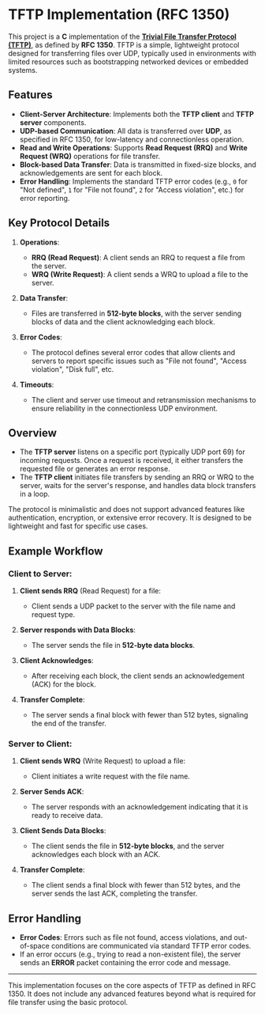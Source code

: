 # TFTP Implementation (RFC 1350)

This project is a **C** implementation of the **[Trivial File Transfer Protocol (TFTP)](https://tools.ietf.org/html/rfc1350)**, as defined by **RFC 1350**. TFTP is a simple, lightweight protocol designed for transferring files over UDP, typically used in environments with limited resources such as bootstrapping networked devices or embedded systems.

## Features

- **Client-Server Architecture**: Implements both the **TFTP client** and **TFTP server** components.
- **UDP-based Communication**: All data is transferred over **UDP**, as specified in RFC 1350, for low-latency and connectionless operation.
- **Read and Write Operations**: Supports **Read Request (RRQ)** and **Write Request (WRQ)** operations for file transfer.
- **Block-based Data Transfer**: Data is transmitted in fixed-size blocks, and acknowledgements are sent for each block.
- **Error Handling**: Implements the standard TFTP error codes (e.g., `0` for "Not defined", `1` for "File not found", `2` for "Access violation", etc.) for error reporting.

## Key Protocol Details

1. **Operations**: 
   - **RRQ (Read Request)**: A client sends an RRQ to request a file from the server.
   - **WRQ (Write Request)**: A client sends a WRQ to upload a file to the server.
   
2. **Data Transfer**:
   - Files are transferred in **512-byte blocks**, with the server sending blocks of data and the client acknowledging each block.
   
3. **Error Codes**:
   - The protocol defines several error codes that allow clients and servers to report specific issues such as "File not found", "Access violation", "Disk full", etc.
   
4. **Timeouts**:
   - The client and server use timeout and retransmission mechanisms to ensure reliability in the connectionless UDP environment.

## Overview

- The **TFTP server** listens on a specific port (typically UDP port 69) for incoming requests. Once a request is received, it either transfers the requested file or generates an error response.
- The **TFTP client** initiates file transfers by sending an RRQ or WRQ to the server, waits for the server's response, and handles data block transfers in a loop.

The protocol is minimalistic and does not support advanced features like authentication, encryption, or extensive error recovery. It is designed to be lightweight and fast for specific use cases.

## Example Workflow

### Client to Server:

1. **Client sends RRQ** (Read Request) for a file:
   - Client sends a UDP packet to the server with the file name and request type.
   
2. **Server responds with Data Blocks**:
   - The server sends the file in **512-byte data blocks**.
   
3. **Client Acknowledges**:
   - After receiving each block, the client sends an acknowledgement (ACK) for the block.
   
4. **Transfer Complete**:
   - The server sends a final block with fewer than 512 bytes, signaling the end of the transfer.

### Server to Client:

1. **Client sends WRQ** (Write Request) to upload a file:
   - Client initiates a write request with the file name.
   
2. **Server Sends ACK**:
   - The server responds with an acknowledgement indicating that it is ready to receive data.
   
3. **Client Sends Data Blocks**:
   - The client sends the file in **512-byte blocks**, and the server acknowledges each block with an ACK.
   
4. **Transfer Complete**:
   - The client sends a final block with fewer than 512 bytes, and the server sends the last ACK, completing the transfer.

## Error Handling

- **Error Codes**: Errors such as file not found, access violations, and out-of-space conditions are communicated via standard TFTP error codes.
- If an error occurs (e.g., trying to read a non-existent file), the server sends an **ERROR** packet containing the error code and message.

---

This implementation focuses on the core aspects of TFTP as defined in RFC 1350. It does not include any advanced features beyond what is required for file transfer using the basic protocol.

